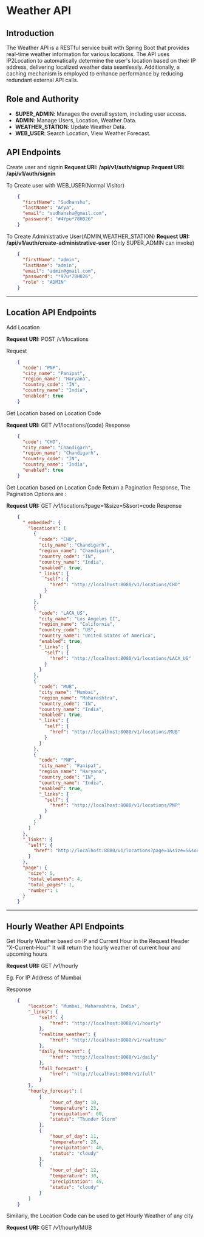 # Weather API

## Introduction
The Weather API is a RESTful service built with Spring Boot that provides real-time weather information for various locations.
The API uses IP2Location to automatically determine the user's location based on their IP address, delivering localized 
weather data seamlessly. Additionally, a caching mechanism is employed to enhance performance by reducing redundant external API calls.

## Role and Authority
- **SUPER_ADMIN**: Manages the overall system, including user access.
- **ADMIN**: Manage Users, Location, Weather Data.
- **WEATHER_STATION**: Update Weather Data.
- **WEB_USER**: Search Location, View Weather Forecast.

## API Endpoints 

Create user and signin
**Request URI: /api/v1/auth/signup**
**Request URI: /api/v1/auth/signin**

To Create user with WEB_USER(Normal Visitor)
```json
    {
      "firstName": "Sudhanshu",
      "lastName": "Arya",
      "email": "sudhanshu@gmail.com",
      "password": "#4Ypu*78H026"
    }
```
To Create Administrative User(ADMIN,WEATHER_STATION)
**Request URI: /api/v1/auth/create-administrative-user** (Only SUPER_ADMIN can invoke)
```json
    {
      "firstName": "admin",
      "lastName": "admin",
      "email": "admin@gmail.com",
      "password": "*97u*78H026",
      "role" : "ADMIN"
    }
```

-----------------------------------------------------------------------------
## Location API Endpoints

Add Location 

**Request URI:**  POST /v1/locations

Request 
```json
    {
      "code": "PNP",
      "city_name": "Panipat",
      "region_name": "Haryana",
      "country_code": "IN",
      "country_name": "India",
      "enabled": true
    }
```



Get Location based on Location Code 

**Request URI:** GET /v1/locations/{code}
Response 
```json
    {
      "code": "CHD",
      "city_name": "Chandigarh",
      "region_name": "Chandigarh",
      "country_code": "IN",
      "country_name": "India",
      "enabled": true
    }
```

Get Location based on Location Code
Return a Pagination Response, The Pagination Options are :

**Request URI:** GET /v1/locations?page=1&size=5&sort=code
Response
```json
    {
      "_embedded": {
        "locations": [
          {
            "code": "CHD",
            "city_name": "Chandigarh",
            "region_name": "Chandigarh",
            "country_code": "IN",
            "country_name": "India",
            "enabled": true,
            "_links": {
              "self": {
                "href": "http://localhost:8080/v1/locations/CHD"
              }
            }
          },
          {
            "code": "LACA_US",
            "city_name": "Los Angeles II",
            "region_name": "California",
            "country_code": "US",
            "country_name": "United States of America",
            "enabled": true,
            "_links": {
              "self": {
                "href": "http://localhost:8080/v1/locations/LACA_US"
              }
            }
          },
          {
            "code": "MUB",
            "city_name": "Mumbai",
            "region_name": "Maharashtra",
            "country_code": "IN",
            "country_name": "India",
            "enabled": true,
            "_links": {
              "self": {
                "href": "http://localhost:8080/v1/locations/MUB"
              }
            }
          },
          {
            "code": "PNP",
            "city_name": "Panipat",
            "region_name": "Haryana",
            "country_code": "IN",
            "country_name": "India",
            "enabled": true,
            "_links": {
              "self": {
                "href": "http://localhost:8080/v1/locations/PNP"
              }
            }
          }
        ]
      },
      "_links": {
        "self": {
          "href": "http://localhost:8080/v1/locations?page=1&size=5&sort=code"
        }
      },
      "page": {
        "size": 5,
        "total_elements": 4,
        "total_pages": 1,
        "number": 1
      }
    }
```


------------------------------------------------------------------------
## Hourly Weather API Endpoints

Get Hourly Weather based on IP and Current Hour in the Request Header "X-Current-Hour"
It will return the hourly weather of current hour and upcoming hours

**Request URI:** GET /v1/hourly

Eg. For IP Address of Mumbai 

Response

```json
    {
        "location": "Mumbai, Maharashtra, India",
        "_links": {
            "self": {
                "href": "http://localhost:8080/v1/hourly"
            },
            "realtime_weather": {
                "href": "http://localhost:8080/v1/realtime"
            },
            "daily_forecast": {
                "href": "http://localhost:8080/v1/daily"
            },
            "full_forecast": {
                "href": "http://localhost:8080/v1/full"
            }
        },
        "hourly_forecast": [
            {
                "hour_of_day": 10,
                "temperature": 23,
                "precipitation": 60,
                "status": "Thunder Storm"
            },
            {
                "hour_of_day": 11,
                "temperature": 28,
                "precipitation": 40,
                "status": "cloudy"
            },
            {
                "hour_of_day": 12,
                "temperature": 30,
                "precipitation": 45,
                "status": "cloudy"
            }
        ]
    }
```


Similarly, the Location Code can be used to get Hourly Weather of any city

**Request URI:** GET /v1/hourly/MUB